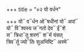 +++
title = "०२ यो वर्धन"

+++
यो᳓ व᳓र्धन ओ᳓षधीनां यो᳓ अपां᳓  
यो᳓ वि᳓श्वस्य ज᳓गतो देव᳓ ई᳓शे  
स᳓ त्रिधा᳓तु शरणं᳓ श᳓र्म यंसत्  
त्रिव᳓र्तु ज्यो᳓तिः सुअभिष्टि᳓ अस्मे᳓